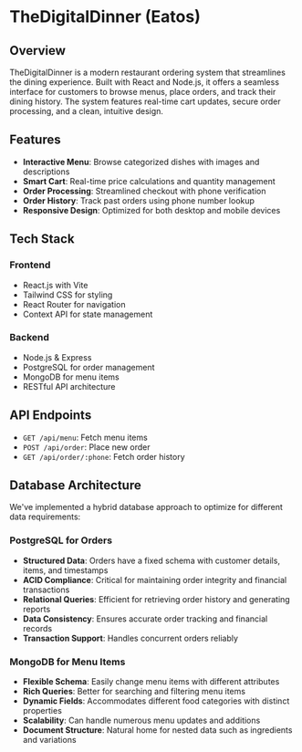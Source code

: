 # TheDigitalDinner (Eatos)

## Overview
TheDigitalDinner is a modern restaurant ordering system that streamlines the dining experience. Built with React and Node.js, it offers a seamless interface for customers to browse menus, place orders, and track their dining history. The system features real-time cart updates, secure order processing, and a clean, intuitive design.

## Features
- **Interactive Menu**: Browse categorized dishes with images and descriptions
- **Smart Cart**: Real-time price calculations and quantity management
- **Order Processing**: Streamlined checkout with phone verification
- **Order History**: Track past orders using phone number lookup
- **Responsive Design**: Optimized for both desktop and mobile devices

## Tech Stack
### Frontend
- React.js with Vite
- Tailwind CSS for styling
- React Router for navigation
- Context API for state management

### Backend
- Node.js & Express
- PostgreSQL for order management
- MongoDB for menu items
- RESTful API architecture

## API Endpoints
- `GET /api/menu`: Fetch menu items
- `POST /api/order`: Place new order
- `GET /api/order/:phone`: Fetch order history

## Database Architecture
We've implemented a hybrid database approach to optimize for different data requirements:

### PostgreSQL for Orders
- **Structured Data**: Orders have a fixed schema with customer details, items, and timestamps
- **ACID Compliance**: Critical for maintaining order integrity and financial transactions
- **Relational Queries**: Efficient for retrieving order history and generating reports
- **Data Consistency**: Ensures accurate order tracking and financial records
- **Transaction Support**: Handles concurrent orders reliably

### MongoDB for Menu Items
- **Flexible Schema**: Easily change menu items with different attributes
- **Rich Queries**: Better for searching and filtering menu items
- **Dynamic Fields**: Accommodates different food categories with distinct properties
- **Scalability**: Can handle numerous menu updates and additions
- **Document Structure**: Natural home for nested data such as ingredients and variations

